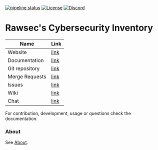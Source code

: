[![pipeline status](https://gitlab.com/rawsec/rawsec-cybersecurity-list/badges/master/pipeline.svg)](https://gitlab.com/rawsec/rawsec-cybersecurity-list/commits/master)
[![License](https://img.shields.io/github/license/rawsec/rawsec-cybersecurity-inventory.svg)](https://gitlab.com/rawsec/rawsec-cybersecurity-list/blob/master/LICENSE)
[![Discord](https://img.shields.io/discord/437247125508587540.svg?style=flat&logo=discord)](https://discord.gg/Wspwv2h)

# Rawsec's Cybersecurity Inventory

Name            | Link
---             | ---
Website         | [link](https://inventory.rawsec.ml/)
Documentation   | [link](https://inventory.rawsec.ml/docs/)
Git repository  | [link](https://gitlab.com/rawsec/rawsec-cybersecurity-list)
Merge Requests  | [link](https://gitlab.com/rawsec/rawsec-cybersecurity-list/merge_requests)
Issues          | [link](https://gitlab.com/rawsec/rawsec-cybersecurity-list/issues)
Wiki            | [link](https://gitlab.com/rawsec/rawsec-cybersecurity-list/wikis/home)
Chat            | [link](https://discord.gg/Wspwv2h)

For contribution, development, usage or questions check the documentation.

### About

See [About](https://inventory.rawsec.ml/about.html).
